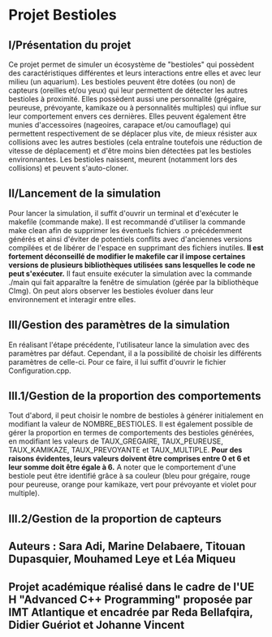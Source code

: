 # Projet Bestioles

## I/Présentation du projet
Ce projet permet de simuler un écosystème de "bestioles" qui possèdent des caractéristiques différentes et leurs interactions entre elles et avec leur milieu (un aquarium).
Les bestioles peuvent être dotées (ou non) de capteurs (oreilles et/ou yeux) qui leur permettent de détecter les autres bestioles à proximité. Elles possèdent aussi une personnalité (grégaire, peureuse, prévoyante, kamikaze ou à personnalités multiples) qui influe sur leur comportement envers ces dernières. Elles peuvent également être munies d'accessoires (nageoires, carapace et/ou camouflage) qui permettent respectivement de se déplacer plus vite, de mieux résister aux collisions avec les autres bestioles (cela entraîne toutefois une réduction de vitesse de déplacement) et d'être moins bien détectées pat les bestioles environnantes.
Les bestioles naissent, meurent (notamment lors des collisions) et peuvent s'auto-cloner.

## II/Lancement de la simulation
Pour lancer la simulation, il suffit d'ouvrir un terminal et d'exécuter le makefile (commande make). Il est recommandé d'utiliser la commande make clean afin  de supprimer les éventuels fichiers .o précédemment générés et ainsi d'éviter de potentiels conflits avec d'anciennes versions compilées et de libérer de l'espace en supprimant des fichiers inutiles. 
<b>Il est fortement déconseillé de modifier le makefile car il impose certaines versions de plusieurs bibliothèques utilisées sans lesquelles le code ne peut s'exécuter.</b> 
Il faut ensuite exécuter la simulation avec la commande ./main qui fait apparaître la fenêtre de simulation (gérée par la bibliothèque CImg). On peut alors observer les bestioles évoluer dans leur environnement et interagir entre elles.

## III/Gestion des paramètres de la simulation
En réalisant l'étape précédente, l'utilisateur lance la simulation avec des paramètres par défaut. Cependant, il a la possibilité de choisir les différents paramètres de celle-ci. Pour ce faire, il lui suffit d'ouvrir le fichier Configuration.cpp. 

## III.1/Gestion de la proportion des comportements
Tout d'abord, il peut choisir le nombre de bestioles à générer initialement en modifiant la valeur de NOMBRE_BESTIOLES. Il est également possible de gérer la proportion en termes de comportements des bestioles générées, en modifiant les valeurs de TAUX_GREGAIRE, TAUX_PEUREUSE, TAUX_KAMIKAZE, TAUX_PREVOYANTE et TAUX_MULTIPLE. <b>Pour des raisons évidentes, leurs valeurs doivent être comprises entre 0 et 6 et leur somme doit être égale à 6.</b> A noter que le comportement d'une bestiole peut être identifié grâce à sa couleur (bleu pour grégaire, rouge pour peureuse, orange pour kamikaze, vert pour prévoyante et violet pour multiple).

## III.2/Gestion de la proportion de capteurs 




## Auteurs : Sara Adi, Marine Delabaere, Titouan Dupasquier, Mouhamed Leye et Léa Miqueu
## Projet académique réalisé dans le cadre de l'UE H "Advanced C++ Programming" proposée par IMT Atlantique et encadrée par Reda Bellafqira, Didier Guériot et Johanne Vincent
